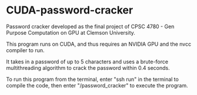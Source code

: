 # CUDA-password-cracker
Password cracker developed as the final project of CPSC 4780 - Gen Purpose Computation on GPU at Clemson University.

This program runs on CUDA, and thus requires an NVIDIA GPU and the nvcc compiler to run.

It takes in a password of up to 5 characters and uses a brute-force multithreading algorithm to crack the password within 0.4 seconds.

To run this program from the terminal, enter "ssh run" in the terminal to compile the code, then enter "/password_cracker" to execute the program.
